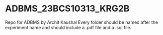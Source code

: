 # ADBMS_23BCS10313_KRG2B
Repo for ADBMS by Archit Kaushal
Every folder should be named after the experiment name and should include a .pdf file and a .sql file.
